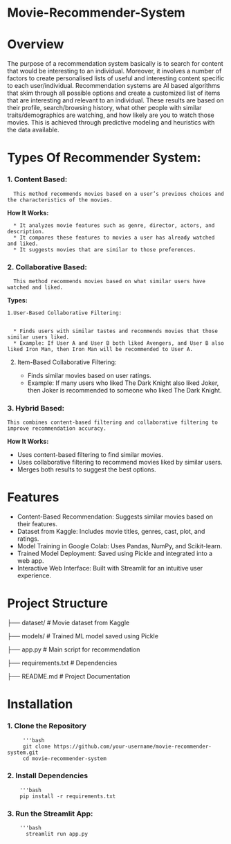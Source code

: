 # Movie-Recommender-System

# Overview #

The purpose of a recommendation system basically is to search for content that would be interesting to an individual. Moreover, it involves a number of factors to create personalised lists of useful and interesting content specific to each user/individual. Recommendation systems are AI based algorithms that skim through all possible options and create a customized list of items that are interesting and relevant to an individual. These results are based on their profile, search/browsing history, what other people with similar traits/demographics are watching, and how likely are you to watch those movies. This is achieved through predictive modeling and heuristics with the data available.


# Types Of Recommender System: #

  ### 1. Content Based:

      This method recommends movies based on a user’s previous choices and the characteristics of the movies.
      
   **How It Works:**

      * It analyzes movie features such as genre, director, actors, and description.
      * It compares these features to movies a user has already watched and liked.
      * It suggests movies that are similar to those preferences.


  ### 2. Collaborative Based:

      This method recommends movies based on what similar users have watched and liked.
      
   **Types:**

    1.User-Based Collaborative Filtering:
    
    
      * Finds users with similar tastes and recommends movies that those similar users liked.
      * Example: If User A and User B both liked Avengers, and User B also liked Iron Man, then Iron Man will be recommended to User A.
    
   2. Item-Based Collaborative Filtering:

      * Finds similar movies based on user ratings.
      * Example: If many users who liked The Dark Knight also liked Joker, then Joker is recommended to someone who liked The Dark Knight.

### 3. Hybrid Based:
    
    This combines content-based filtering and collaborative filtering to improve recommendation accuracy.

**How It Works:**

   * Uses content-based filtering to find similar movies.
   * Uses collaborative filtering to recommend movies liked by similar users.
   * Merges both results to suggest the best options.
     


# Features #


  * Content-Based Recommendation: Suggests similar movies based on their features.
  * Dataset from Kaggle: Includes movie titles, genres, cast, plot, and ratings.
  * Model Training in Google Colab: Uses Pandas, NumPy, and Scikit-learn.
  * Trained Model Deployment: Saved using Pickle and integrated into a web app.
  * Interactive Web Interface: Built with Streamlit for an intuitive user experience.



# Project Structure #


├── dataset/               # Movie dataset from Kaggle

├── models/                # Trained ML model saved using Pickle

├── app.py                 # Main script for recommendation

├── requirements.txt       # Dependencies

├── README.md              # Project Documentation



# Installation #


  ### 1. Clone the Repository


         '''bash
         git clone https://github.com/your-username/movie-recommender-system.git
         cd movie-recommender-system

         
  ### 2. Install Dependencies


        '''bash
        pip install -r requirements.txt


  ### 3. Run the Streamlit App:


        '''bash
          streamlit run app.py

  
        
  
